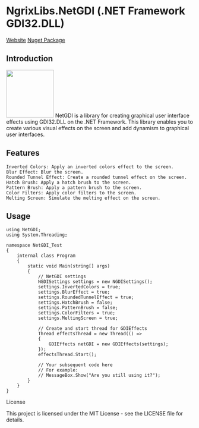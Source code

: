 # NgrixLibs.NetGDI (.NET Framework GDI32.DLL)
[Website](https://mrhamzaless.com)
[Nuget Package](https://www.nuget.org/packages/NetGDI/)
## Introduction
<img src='https://external-content.duckduckgo.com/iu/?u=https%3A%2F%2Fappstronauts.co%2Fwp-content%2Fuploads%2F2020%2F04%2Fdotnet.png&f=1&nofb=1&ipt=00c2c2c1f8968fb4e13295a35177d1818a374adb7e43f17c2834e1c33a893603&ipo=images' width=128>
NetGDI is a library for creating graphical user interface effects using GDI32.DLL on the .NET Framework. This library enables you to create various visual effects on the screen and add dynamism to graphical user interfaces.

## Features

    Inverted Colors: Apply an inverted colors effect to the screen.
    Blur Effect: Blur the screen.
    Rounded Tunnel Effect: Create a rounded tunnel effect on the screen.
    Hatch Brush: Apply a hatch brush to the screen.
    Pattern Brush: Apply a pattern brush to the screen.
    Color Filters: Apply color filters to the screen.
    Melting Screen: Simulate the melting effect on the screen.

## Usage

```
using NetGDI;
using System.Threading;

namespace NetGDI_Test
{
    internal class Program
    {
        static void Main(string[] args)
        {
            // NetGDI settings
            NGDISettings settings = new NGDISettings();
            settings.InvertedColors = true;
            settings.BlurEffect = true;
            settings.RoundedTunnelEffect = true;
            settings.HatchBrush = false;
            settings.PatternBrush = false;
            settings.ColorFilters = true;
            settings.MeltingScreen = true;
            
            // Create and start thread for GDIEffects
            Thread effectsThread = new Thread(() =>
            {
                GDIEffects netGDI = new GDIEffects(settings);
            });
            effectsThread.Start();

            // Your subsequent code here
            // For example:
            // MessageBox.Show("Are you still using it?");
        }
    }
}
```
License

This project is licensed under the MIT License - see the LICENSE file for details.
